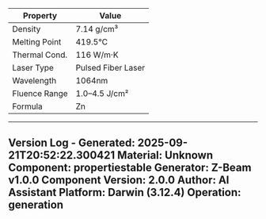 | Property | Value |
|----------|-------|
| Density | 7.14 g/cm³ |
| Melting Point | 419.5°C |
| Thermal Cond. | 116 W/m·K |
| Laser Type | Pulsed Fiber Laser |
| Wavelength | 1064nm |
| Fluence Range | 1.0–4.5 J/cm² |
| Formula | Zn |


---
Version Log - Generated: 2025-09-21T20:52:22.300421
Material: Unknown
Component: propertiestable
Generator: Z-Beam v1.0.0
Component Version: 2.0.0
Author: AI Assistant
Platform: Darwin (3.12.4)
Operation: generation
---